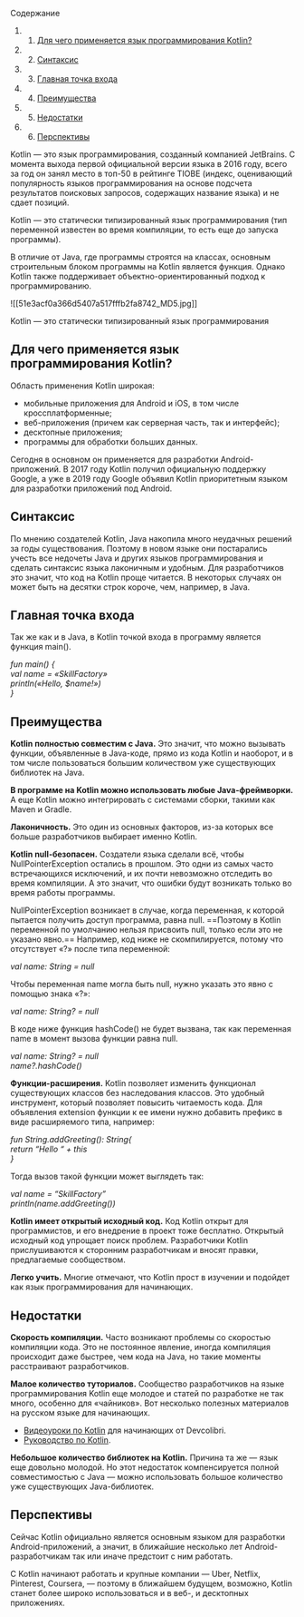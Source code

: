 Содержание

1. 1. [Для чего применяется язык программирования Kotlin?](https://blog.skillfactory.ru/glossary/kotlin/#для-чего-применяется-язык-программирования-kotlin)
2. 2. [Синтаксис](https://blog.skillfactory.ru/glossary/kotlin/#синтаксис)
3. 3. [Главная точка входа](https://blog.skillfactory.ru/glossary/kotlin/#главная-точка-входа)
4. 4. [Преимущества](https://blog.skillfactory.ru/glossary/kotlin/#преимущества)
5. 5. [Недостатки](https://blog.skillfactory.ru/glossary/kotlin/#недостатки)
6. 6. [Перспективы](https://blog.skillfactory.ru/glossary/kotlin/#перспективы)

Kotlin — это язык программирования, созданный компанией JetBrains. С момента выхода первой официальной версии языка в 2016 году, всего за год он занял место в топ-50 в рейтинге TIOBE (индекс, оценивающий популярность языков программирования на основе подсчета результатов поисковых запросов, содержащих название языка) и не сдает позиций.

Kotlin — это статически типизированный язык программирования (тип переменной известен во время компиляции, то есть еще до запуска программы).

В отличие от Java, где программы строятся на классах, основным строительным блоком программы на Kotlin является функция. Однако Kotlin также поддерживает объектно-ориентированный подход к программированию.

![[51e3acf0a366d5407a517fffb2fa8742_MD5.jpg]]

Kotlin — это статически типизированный язык программирования

## Для чего применяется язык программирования Kotlin?

Область применения Kotlin широкая:

- мобильные приложения для Android и iOS, в том числе кроссплатформенные;
- веб-приложения (причем как серверная часть, так и интерфейс);
- десктопные приложения;
- программы для обработки больших данных.

Сегодня в основном он применяется для разработки Android-приложений. В 2017 году Kotlin получил официальную поддержку Google, а уже в 2019 году Google объявил Kotlin приоритетным языком для разработки приложений под Android.

## Синтаксис

По мнению создателей Kotlin, Java накопила много неудачных решений за годы существования. Поэтому в новом языке они постарались учесть все недочеты Java и других языков программирования и сделать синтаксис языка лаконичным и удобным. Для разработчиков это значит, что код на Kotlin проще читается. В некоторых случаях он может быть на десятки строк короче, чем, например, в Java.

## Главная точка входа

Так же как и в Java, в Kotlin точкой входа в программу является функция main().

_fun main() {  
val name = «SkillFactory»  
println(«Hello, $name!»)  
}_

## Преимущества

**Kotlin полностью совместим с Java.** Это значит, что можно вызывать функции, объявленные в Java-коде, прямо из кода Kotlin и наоборот, и в том числе пользоваться большим количеством уже существующих библиотек на Java.

**В программе на Kotlin можно использовать любые Java-фреймворки.** А еще Kotlin можно интегрировать с системами сборки, такими как Maven и Gradle.

**Лаконичность.** Это один из основных факторов, из-за которых все больше разработчиков выбирает именно Kotlin.

**Kotlin null-безопасен.** Создатели языка сделали всё, чтобы NullPointerException остались в прошлом. Это одни из самых часто встречающихся исключений, и их почти невозможно отследить во время компиляции. А это значит, что ошибки будут возникать только во время работы программы.

NullPointerException возникает в случае, когда переменная, к которой пытается получить доступ программа, равна null. ==Поэтому в Kotlin переменной по умолчанию нельзя присвоить null, только если это не указано явно.== Например, код ниже не скомпилируется, потому что отсутствует «‎?»‎ после типа переменной:

_val name: String = null_

Чтобы переменная name могла быть null, нужно указать это явно с помощью знака «‎?»:

_val name: String? = null_

В коде ниже функция hashCode() не будет вызвана, так как переменная name в момент вызова функции равна null.

_val name: String? = null  
name?.hashCode()_

**Функции-расширения.** Kotlin позволяет изменить функционал существующих классов без наследования классов. Это удобный инструмент, который позволяет повысить читаемость кода. Для объявления extension функции к ее имени нужно добавить префикс в виде расширяемого типа, например:

_fun String.addGreeting(): String{  
return “Hello “ + this  
}_

Тогда вызов такой функции может выглядеть так:

_val name = “SkillFactory”  
println(name.addGreeting())_

**Kotlin имеет открытый исходный код.** Код Kotlin открыт для программистов, и его внедрение в проект тоже бесплатно. Открытый исходный код упрощает поиск проблем. Разработчики Kotlin прислушиваются к сторонним разработчикам и вносят правки, предлагаемые сообществом.

**Легко учить.** Многие отмечают, что Kotlin прост в изучении и подойдет как язык программирования для начинающих.

## Недостатки

**Скорость компиляции.** Часто возникают проблемы со скоростью компиляции кода. Это не постоянное явление, иногда компиляция происходит даже быстрее, чем кода на Java, но такие моменты расстраивают разработчиков.

**Малое количество туториалов.** Сообщество разработчиков на языке программирования Kotlin еще молодое и статей по разработке не так много, особенно для «‎чайников»‎. Вот несколько полезных материалов на русском языке для начинающих.

- [Видеоуроки по Kotlin](https://goo.gl/yegW0d) для начинающих от Devcolibri.
- [Руководство по Kotlin](https://kotlinlang.ru/).

**Небольшое количество библиотек на Kotlin.** Причина та же — язык еще довольно молодой. Но этот недостаток компенсируется полной совместимостью с Java — можно использовать большое количество уже существующих Java-библиотек.

## Перспективы

Сейчас Kotlin официально является основным языком для разработки Android-приложений, а значит, в ближайшие несколько лет Android-разработчикам так или иначе предстоит с ним работать.

С Kotlin начинают работать и крупные компании — Uber, Netflix, Pinterest, Coursera, — поэтому в ближайшем будущем, возможно, Kotlin станет более широко использоваться и в веб-, и десктопных приложениях.